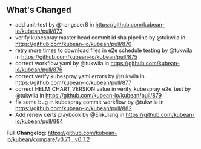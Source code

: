 ## What's Changed
* add unit-test by @hangscer8 in https://github.com/kubean-io/kubean/pull/873
* verify kubespray master head commit id sha pipeline by @tukwila in https://github.com/kubean-io/kubean/pull/870
* retry more times to download files in e2e schedule testing by @tukwila in https://github.com/kubean-io/kubean/pull/875
* correct workflow yaml by @tukwila in https://github.com/kubean-io/kubean/pull/876
* correct verify kubespray yaml errors by @tukwila in https://github.com/kubean-io/kubean/pull/877
* correct HELM_CHART_VERSION value in verify_kubespray_e2e_test by @tukwila in https://github.com/kubean-io/kubean/pull/879
* fix some bug in kubespray commit workflow by @tukwila in https://github.com/kubean-io/kubean/pull/882
* Add renew certs playbook by @ErikJiang in https://github.com/kubean-io/kubean/pull/884


**Full Changelog**: https://github.com/kubean-io/kubean/compare/v0.7.1...v0.7.2
